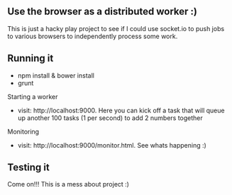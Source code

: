 Use the browser as a distributed worker :)
-------------------------------------------

This is just a hacky play project to see if I could use socket.io to push jobs to various browsers to independently process some work.

Running it
----------------------

- npm install & bower install
- grunt

Starting a worker
- visit: http://localhost:9000. Here you can kick off a task that will queue up another 100 tasks (1 per second) to add 2 numbers together

Monitoring
- visit: http://localhost:9000/monitor.html. See whats happening :)

Testing it
------------

Come on!!! This is a mess about project :)
